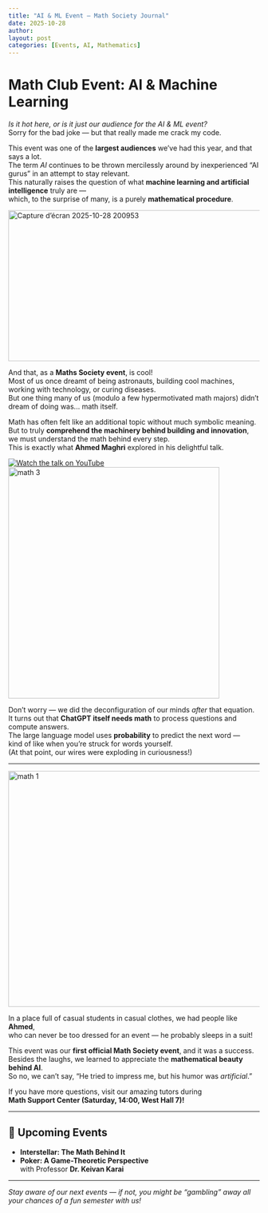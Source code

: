 ```yaml
---
title: "AI & ML Event — Math Society Journal"
date: 2025-10-28
author: 
layout: post
categories: [Events, AI, Mathematics]
---
```


# Math Club Event: AI & Machine Learning

_Is it hot here, or is it just our audience for the AI & ML event?_  
Sorry for the bad joke — but that really made me crack my code.

This event was one of the **largest audiences** we’ve had this year, and that says a lot.  
The term *AI* continues to be thrown mercilessly around by inexperienced “AI gurus” in an attempt to stay relevant.  
This naturally raises the question of what **machine learning and artificial intelligence** truly are —  
which, to the surprise of many, is a purely **mathematical procedure**.

<img width="567" height="302" alt="Capture d’écran 2025-10-28 200953" src="https://github.com/user-attachments/assets/b0363b4e-2642-45fc-a085-a0dabbfb3ef6" />



And that, as a **Maths Society event**, is cool!  
Most of us once dreamt of being astronauts, building cool machines, working with technology, or curing diseases.  
But one thing many of us (modulo a few hypermotivated math majors) didn’t dream of doing was... math itself.  

Math has often felt like an additional topic without much symbolic meaning.  
But to truly **comprehend the machinery behind building and innovation**,  
we must understand the math behind every step.  
This is exactly what **Ahmed Maghri** explored in his delightful talk.

[![Watch the talk on YouTube](https://youtube.com/)](https://www.youtube.com/live/7bPgCvI6ark?si=UoxT_qQJ6CoDaSFx)
<img width="423" height="463" alt="math 3" src="https://github.com/user-attachments/assets/cb039048-d7d9-44a1-81eb-e3b7bed8e830" />

Don’t worry — we did the deconfiguration of our minds *after* that equation.  
It turns out that **ChatGPT itself needs math** to process questions and compute answers.  
The large language model uses **probability** to predict the next word —  
kind of like when you’re struck for words yourself.  
(At that point, our wires were exploding in curiousness!)

---
<img width="552" height="472" alt="math 1" src="https://github.com/user-attachments/assets/6e5241d7-d308-43cf-b148-8034b751a107" />

In a place full of casual students in casual clothes, we had people like **Ahmed**,  
who can never be too dressed for an event — he probably sleeps in a suit!  

This event was our **first official Math Society event**, and it was a success.  
Besides the laughs, we learned to appreciate the **mathematical beauty behind AI**.  
So no, we can’t say, “He tried to impress me, but his humor was *artificial*.”

If you have more questions, visit our amazing tutors during  
**Math Support Center (Saturday, 14:00, West Hall 7)!**

---

## 🎯 Upcoming Events

- **Interstellar: The Math Behind It**  
- **Poker: A Game-Theoretic Perspective**  
  with Professor **Dr. Keivan Karai**

---

_Stay aware of our next events — if not, you might be “gambling” away all your chances of a fun semester with us!_

